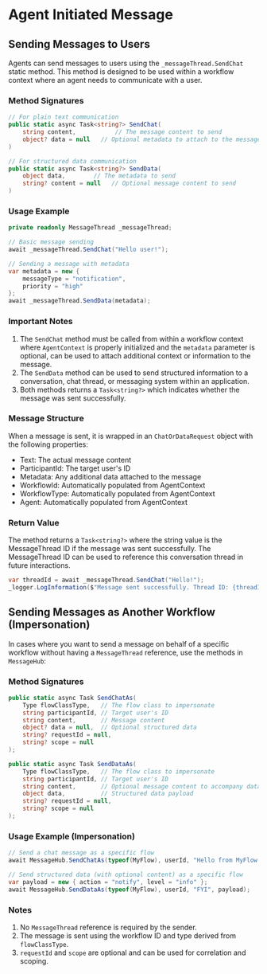 # Agent Initiated Message

## Sending Messages to Users

Agents can send messages to users using the `_messageThread.SendChat` static method. This method is designed to be used within a workflow context where an agent needs to communicate with a user.

### Method Signatures

```csharp
// For plain text communication
public static async Task<string?> SendChat(
    string content,           // The message content to send
    object? data = null   // Optional metadata to attach to the message
)

// For structured data communication
public static async Task<string?> SendData(
    object data,        // The metadata to send
    string? content = null   // Optional message content to send
)
```

### Usage Example

```csharp
private readonly MessageThread _messageThread;

// Basic message sending
await _messageThread.SendChat("Hello user!");

// Sending a message with metadata
var metadata = new { 
    messageType = "notification",
    priority = "high"
};
await _messageThread.SendData(metadata);
```

### Important Notes

1. The `SendChat` method must be called from within a workflow context where `AgentContext` is properly initialized and the `metadata` parameter is optional, can be used to attach additional context or information to the message.
2. The `SendData` method can be used to send structured information to a conversation, chat thread, or messaging system within an application.
3. Both methods returns a `Task<string?>` which indicates whether the message was sent successfully.

### Message Structure

When a message is sent, it is wrapped in an `ChatOrDataRequest` object with the following properties:

- Text: The actual message content
- ParticipantId: The target user's ID
- Metadata: Any additional data attached to the message
- WorkflowId: Automatically populated from AgentContext
- WorkflowType: Automatically populated from AgentContext
- Agent: Automatically populated from AgentContext

### Return Value

The method returns a `Task<string?>` where the string value is the MessageThread ID if the message was sent successfully. The MessageThread ID can be used to reference this conversation thread in future interactions.

```csharp
var threadId = await _messageThread.SendChat("Hello!");
_logger.LogInformation($"Message sent successfully. Thread ID: {threadId}");
```

## Sending Messages as Another Workflow (Impersonation)

In cases where you want to send a message on behalf of a specific workflow without having a `MessageThread` reference, use the methods in `MessageHub`:

### Method Signatures

```csharp
public static async Task SendChatAs(
    Type flowClassType,   // The flow class to impersonate
    string participantId, // Target user's ID
    string content,       // Message content
    object? data = null,  // Optional structured data
    string? requestId = null,
    string? scope = null
);

public static async Task SendDataAs(
    Type flowClassType,   // The flow class to impersonate
    string participantId, // Target user's ID
    string content,       // Optional message content to accompany data
    object data,          // Structured data payload
    string? requestId = null,
    string? scope = null
);
```

### Usage Example (Impersonation)

```csharp
// Send a chat message as a specific flow
await MessageHub.SendChatAs(typeof(MyFlow), userId, "Hello from MyFlow!");

// Send structured data (with optional content) as a specific flow
var payload = new { action = "notify", level = "info" };
await MessageHub.SendDataAs(typeof(MyFlow), userId, "FYI", payload);
```

### Notes

1. No `MessageThread` reference is required by the sender.
2. The message is sent using the workflow ID and type derived from `flowClassType`.
3. `requestId` and `scope` are optional and can be used for correlation and scoping.
